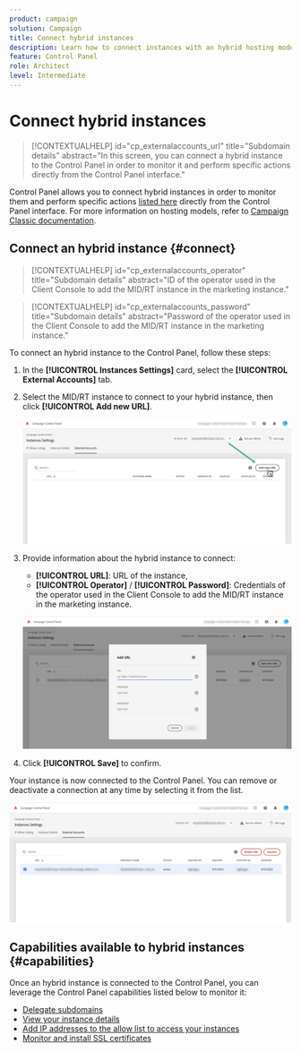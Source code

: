 ```yaml
---
product: campaign
solution: Campaign 
title: Connect hybrid instances
description: Learn how to connect instances with an hybrid hosting model to Control Panel
feature: Control Panel
role: Architect
level: Intermediate
---
```


# Connect hybrid instances

>[!CONTEXTUALHELP]
>id="cp_externalaccounts_url"
>title="Subdomain details"
>abstract="In this screen, you can connect a hybrid instance to the Control Panel in order to monitor it and perform specific actions directly from the Control Panel interface."

Control Panel allows you to connect hybrid instances in order to monitor them and perform specific actions [listed here](#capabilities) directly from the Control Panel interface. For more information on  hosting models, refer to [Campaign Classic documentation](https://experienceleague.adobe.com/docs/campaign-classic/using/installing-campaign-classic/architecture-and-hosting-models/hosting-models-lp/hosting-models.html).

## Connect an hybrid instance {#connect}

>[!CONTEXTUALHELP]
>id="cp_externalaccounts_operator"
>title="Subdomain details"
>abstract="ID of the operator used in the Client Console to add the MID/RT instance in the marketing instance."

>[!CONTEXTUALHELP]
>id="cp_externalaccounts_password"
>title="Subdomain details"
>abstract="Password of the operator used in the Client Console to add the MID/RT instance in the marketing instance."

To connect an hybrid instance to the Control Panel, follow these steps:

1. In the **[!UICONTROL Instances Settings]** card, select the **[!UICONTROL External Accounts]** tab.

1. Select the MID/RT instance to connect to your hybrid instance, then click **[!UICONTROL Add new URL]**.

    ![](assets/external-account-addbutton.png)

1. Provide information about the hybrid instance to connect:

    * **[!UICONTROL URL]**: URL of the instance,
    * **[!UICONTROL Operator]** / **[!UICONTROL Password]**: Credentials of the operator used in the Client Console to add the MID/RT instance in the marketing instance.

    ![](assets/external-account-add.png)

1. Click **[!UICONTROL Save]** to confirm.

Your instance is now connected to the Control Panel. You can remove or deactivate a connection at any time by selecting it from the list.

![](assets/external-account-edit.png)

## Capabilities available to hybrid instances {#capabilities}

Once an hybrid instance is connected to the Control Panel, you can leverage the Control Panel capabilities listed below to monitor it:

* [Delegate subdomains](../../subdomains-certificates/using/setting-up-new-subdomain.md)
* [View your instance details](../../instances-settings/using/instance-details.md)
* [Add IP addresses to the allow list to access your instances](../../instances-settings/using/ip-allow-listing-instance-access.md)
* [Monitor and install SSL certificates](../../subdomains-certificates/using/monitoring-ssl-certificates.md)
